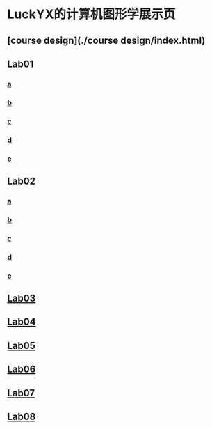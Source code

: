 # LuckYX的计算机图形学展示页



## [course design](./course design/index.html)



## Lab01

### [a](./lab01/aa.html)

### [b](./lab01/bb.html)

### [c](./lab01/cc.html)

### [d](./lab01/dd.html)

### [e](./lab01/ee.html)

## Lab02

### [a](./lab02/a.html)

### [b](./lab02/b.html)

### [c](./lab02/c.html)

### [d](./lab02/d.html)

### [e](./lab02/e.html)

## [Lab03](./lab03/111.html)

## [Lab04](./lab04/index.html)

## [Lab05](./lab05/index.html)

## [Lab06](./lab06/index.html)

## [Lab07](./lab07/index.html)

## [Lab08](./lab08/index.html)



